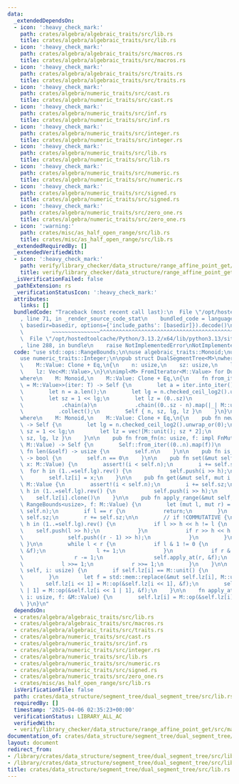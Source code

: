 ```yaml
---
data:
  _extendedDependsOn:
  - icon: ':heavy_check_mark:'
    path: crates/algebra/algebraic_traits/src/lib.rs
    title: crates/algebra/algebraic_traits/src/lib.rs
  - icon: ':heavy_check_mark:'
    path: crates/algebra/algebraic_traits/src/macros.rs
    title: crates/algebra/algebraic_traits/src/macros.rs
  - icon: ':heavy_check_mark:'
    path: crates/algebra/algebraic_traits/src/traits.rs
    title: crates/algebra/algebraic_traits/src/traits.rs
  - icon: ':heavy_check_mark:'
    path: crates/algebra/numeric_traits/src/cast.rs
    title: crates/algebra/numeric_traits/src/cast.rs
  - icon: ':heavy_check_mark:'
    path: crates/algebra/numeric_traits/src/inf.rs
    title: crates/algebra/numeric_traits/src/inf.rs
  - icon: ':heavy_check_mark:'
    path: crates/algebra/numeric_traits/src/integer.rs
    title: crates/algebra/numeric_traits/src/integer.rs
  - icon: ':heavy_check_mark:'
    path: crates/algebra/numeric_traits/src/lib.rs
    title: crates/algebra/numeric_traits/src/lib.rs
  - icon: ':heavy_check_mark:'
    path: crates/algebra/numeric_traits/src/numeric.rs
    title: crates/algebra/numeric_traits/src/numeric.rs
  - icon: ':heavy_check_mark:'
    path: crates/algebra/numeric_traits/src/signed.rs
    title: crates/algebra/numeric_traits/src/signed.rs
  - icon: ':heavy_check_mark:'
    path: crates/algebra/numeric_traits/src/zero_one.rs
    title: crates/algebra/numeric_traits/src/zero_one.rs
  - icon: ':warning:'
    path: crates/misc/as_half_open_range/src/lib.rs
    title: crates/misc/as_half_open_range/src/lib.rs
  _extendedRequiredBy: []
  _extendedVerifiedWith:
  - icon: ':heavy_check_mark:'
    path: verify/library_checker/data_structure/range_affine_point_get/src/main.rs
    title: verify/library_checker/data_structure/range_affine_point_get/src/main.rs
  _isVerificationFailed: false
  _pathExtension: rs
  _verificationStatusIcon: ':heavy_check_mark:'
  attributes:
    links: []
  bundledCode: "Traceback (most recent call last):\n  File \"/opt/hostedtoolcache/Python/3.13.2/x64/lib/python3.13/site-packages/onlinejudge_verify/documentation/build.py\"\
    , line 71, in _render_source_code_stat\n    bundled_code = language.bundle(stat.path,\
    \ basedir=basedir, options={'include_paths': [basedir]}).decode()\n          \
    \         ~~~~~~~~~~~~~~~^^^^^^^^^^^^^^^^^^^^^^^^^^^^^^^^^^^^^^^^^^^^^^^^^^^^^^^^^^^^^^^^^^\n\
    \  File \"/opt/hostedtoolcache/Python/3.13.2/x64/lib/python3.13/site-packages/onlinejudge_verify/languages/rust.py\"\
    , line 288, in bundle\n    raise NotImplementedError\nNotImplementedError\n"
  code: "use std::ops::RangeBounds;\n\nuse algebraic_traits::Monoid;\nuse as_half_open_range::AsHalfOpenRange;\n\
    use numeric_traits::Integer;\n\npub struct DualSegmentTree<M>\nwhere\n    M: Monoid,\n\
    \    M::Value: Clone + Eq,\n{\n    n: usize,\n    sz: usize,\n    lg: usize,\n\
    \    lz: Vec<M::Value>,\n}\n\nimpl<M> FromIterator<M::Value> for DualSegmentTree<M>\n\
    where\n    M: Monoid,\n    M::Value: Clone + Eq,\n{\n    fn from_iter<T: IntoIterator<Item\
    \ = M::Value>>(iter: T) -> Self {\n        let a = iter.into_iter().collect::<Vec<_>>();\n\
    \        let n = a.len();\n        let lg = n.checked_ceil_log2().unwrap_or(0);\n\
    \        let sz = 1 << lg;\n        let lz = (0..sz)\n            .map(|_| M::unit())\n\
    \            .chain(a)\n            .chain((0..sz - n).map(|_| M::unit()))\n \
    \           .collect();\n        Self { n, sz, lg, lz }\n    }\n}\n\nimpl<M> DualSegmentTree<M>\n\
    where\n    M: Monoid,\n    M::Value: Clone + Eq,\n{\n    pub fn new(n: usize)\
    \ -> Self {\n        let lg = n.checked_ceil_log2().unwrap_or(0);\n        let\
    \ sz = 1 << lg;\n        let lz = vec![M::unit(); sz * 2];\n        Self { n,\
    \ sz, lg, lz }\n    }\n\n    pub fn from_fn(n: usize, f: impl FnMut(usize) ->\
    \ M::Value) -> Self {\n        Self::from_iter((0..n).map(f))\n    }\n\n    pub\
    \ fn len(&self) -> usize {\n        self.n\n    }\n\n    pub fn is_empty(&self)\
    \ -> bool {\n        self.n == 0\n    }\n\n    pub fn set(&mut self, mut i: usize,\
    \ x: M::Value) {\n        assert!(i < self.n);\n        i += self.sz;\n      \
    \  for h in (1..=self.lg).rev() {\n            self.push(i >> h);\n        }\n\
    \        self.lz[i] = x;\n    }\n\n    pub fn get(&mut self, mut i: usize) ->\
    \ M::Value {\n        assert!(i < self.n);\n        i += self.sz;\n        for\
    \ h in (1..=self.lg).rev() {\n            self.push(i >> h);\n        }\n    \
    \    self.lz[i].clone()\n    }\n\n    pub fn apply_range(&mut self, range: impl\
    \ RangeBounds<usize>, f: M::Value) {\n        let (mut l, mut r) = range.as_half_open_range(0,\
    \ self.n);\n        if l == r {\n            return;\n        }\n        l +=\
    \ self.sz;\n        r += self.sz;\n\n        // if !COMMUTATIVE {\n        for\
    \ h in (1..=self.lg).rev() {\n            if l >> h << h != l {\n            \
    \    self.push(l >> h);\n            }\n            if r >> h << h != r {\n  \
    \              self.push((r - 1) >> h);\n            }\n        }\n        //\
    \ }\n\n        while l < r {\n            if l & 1 != 0 {\n                self.apply_at(l,\
    \ &f);\n                l += 1;\n            }\n            if r & 1 != 0 {\n\
    \                r -= 1;\n                self.apply_at(r, &f);\n            }\n\
    \            l >>= 1;\n            r >>= 1;\n        }\n    }\n\n    fn push(&mut\
    \ self, i: usize) {\n        if self.lz[i] == M::unit() {\n            return;\n\
    \        }\n        let f = std::mem::replace(&mut self.lz[i], M::unit());\n \
    \       self.lz[i << 1] = M::op(&self.lz[i << 1], &f);\n        self.lz[i << 1\
    \ | 1] = M::op(&self.lz[i << 1 | 1], &f);\n    }\n\n    fn apply_at(&mut self,\
    \ i: usize, f: &M::Value) {\n        self.lz[i] = M::op(&self.lz[i], f);\n   \
    \ }\n}\n"
  dependsOn:
  - crates/algebra/algebraic_traits/src/lib.rs
  - crates/algebra/algebraic_traits/src/macros.rs
  - crates/algebra/algebraic_traits/src/traits.rs
  - crates/algebra/numeric_traits/src/cast.rs
  - crates/algebra/numeric_traits/src/inf.rs
  - crates/algebra/numeric_traits/src/integer.rs
  - crates/algebra/numeric_traits/src/lib.rs
  - crates/algebra/numeric_traits/src/numeric.rs
  - crates/algebra/numeric_traits/src/signed.rs
  - crates/algebra/numeric_traits/src/zero_one.rs
  - crates/misc/as_half_open_range/src/lib.rs
  isVerificationFile: false
  path: crates/data_structure/segment_tree/dual_segment_tree/src/lib.rs
  requiredBy: []
  timestamp: '2025-04-06 02:35:23+00:00'
  verificationStatus: LIBRARY_ALL_AC
  verifiedWith:
  - verify/library_checker/data_structure/range_affine_point_get/src/main.rs
documentation_of: crates/data_structure/segment_tree/dual_segment_tree/src/lib.rs
layout: document
redirect_from:
- /library/crates/data_structure/segment_tree/dual_segment_tree/src/lib.rs
- /library/crates/data_structure/segment_tree/dual_segment_tree/src/lib.rs.html
title: crates/data_structure/segment_tree/dual_segment_tree/src/lib.rs
---
```

